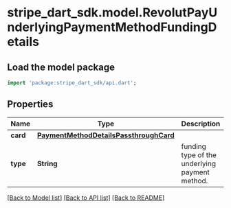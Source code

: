 # stripe_dart_sdk.model.RevolutPayUnderlyingPaymentMethodFundingDetails

## Load the model package
```dart
import 'package:stripe_dart_sdk/api.dart';
```

## Properties
Name | Type | Description | Notes
------------ | ------------- | ------------- | -------------
**card** | [**PaymentMethodDetailsPassthroughCard**](PaymentMethodDetailsPassthroughCard.md) |  | [optional] 
**type** | **String** | funding type of the underlying payment method. | [optional] 

[[Back to Model list]](../README.md#documentation-for-models) [[Back to API list]](../README.md#documentation-for-api-endpoints) [[Back to README]](../README.md)


